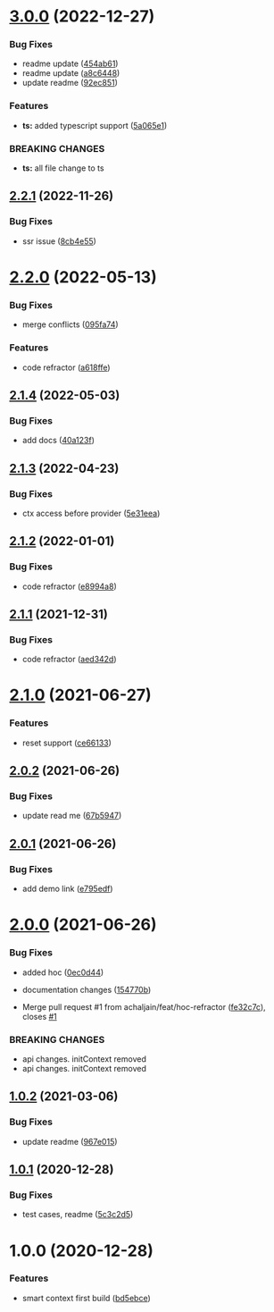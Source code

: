 # [3.0.0](https://github.com/achaljain/smart-context/compare/v2.2.1...v3.0.0) (2022-12-27)


### Bug Fixes

* readme update ([454ab61](https://github.com/achaljain/smart-context/commit/454ab6164eba291dcdaec40adbdd38a9d0d1eef9))
* readme update ([a8c6448](https://github.com/achaljain/smart-context/commit/a8c6448d7c6e03a979130aa21ff35510f029648d))
* update readme ([92ec851](https://github.com/achaljain/smart-context/commit/92ec851feeaa365fca1e305531c16c034676a917))


### Features

* **ts:** added typescript support ([5a065e1](https://github.com/achaljain/smart-context/commit/5a065e1192a9fc1b62e06115026c33bb0d352d39))


### BREAKING CHANGES

* **ts:** all file change to ts

## [2.2.1](https://github.com/achaljain/smart-context/compare/v2.2.0...v2.2.1) (2022-11-26)


### Bug Fixes

* ssr issue ([8cb4e55](https://github.com/achaljain/smart-context/commit/8cb4e5543c0aaa7199dfb742dc5c5bec019a8a55))

# [2.2.0](https://github.com/achaljain/smart-context/compare/v2.1.4...v2.2.0) (2022-05-13)


### Bug Fixes

* merge conflicts ([095fa74](https://github.com/achaljain/smart-context/commit/095fa74554107368597f88e1d40f50a5d461c89c))


### Features

* code refractor ([a618ffe](https://github.com/achaljain/smart-context/commit/a618ffe52a89c587a52132f66a0bc77900d51a16))

## [2.1.4](https://github.com/achaljain/smart-context/compare/v2.1.3...v2.1.4) (2022-05-03)


### Bug Fixes

* add docs ([40a123f](https://github.com/achaljain/smart-context/commit/40a123f6e1b119a7092ac6aa87dc8fcc80cd682f))

## [2.1.3](https://github.com/achaljain/smart-context/compare/v2.1.2...v2.1.3) (2022-04-23)


### Bug Fixes

* ctx access before provider ([5e31eea](https://github.com/achaljain/smart-context/commit/5e31eeaed068e3065c70b145fd814f9c28149e97))

## [2.1.2](https://github.com/achaljain/smart-context/compare/v2.1.1...v2.1.2) (2022-01-01)


### Bug Fixes

* code refractor ([e8994a8](https://github.com/achaljain/smart-context/commit/e8994a82256414e6059783bea3bac0501b722a01))

## [2.1.1](https://github.com/achaljain/smart-context/compare/v2.1.0...v2.1.1) (2021-12-31)


### Bug Fixes

* code refractor ([aed342d](https://github.com/achaljain/smart-context/commit/aed342db00f9ad0e5227849aa81fc303211e9ec7))

# [2.1.0](https://github.com/achaljain/smart-context/compare/v2.0.2...v2.1.0) (2021-06-27)


### Features

* reset support ([ce66133](https://github.com/achaljain/smart-context/commit/ce661330a0bafad4d2dcf1a128c4c0f0fe640466))

## [2.0.2](https://github.com/achaljain/smart-context/compare/v2.0.1...v2.0.2) (2021-06-26)


### Bug Fixes

* update read me ([67b5947](https://github.com/achaljain/smart-context/commit/67b594711001f1cb5d077513f82cb11de60867e4))

## [2.0.1](https://github.com/achaljain/smart-context/compare/v2.0.0...v2.0.1) (2021-06-26)


### Bug Fixes

* add demo link ([e795edf](https://github.com/achaljain/smart-context/commit/e795edfc10f9f48703f23acbfbcfac5b8b031369))

# [2.0.0](https://github.com/achaljain/smart-context/compare/v1.0.2...v2.0.0) (2021-06-26)


### Bug Fixes

* added hoc ([0ec0d44](https://github.com/achaljain/smart-context/commit/0ec0d441aa32af57e28a530d4483a5222ab638f8))
* documentation changes ([154770b](https://github.com/achaljain/smart-context/commit/154770b52ae6eb35dbcbcb607e3b037c9e466cda))


* Merge pull request #1 from achaljain/feat/hoc-refractor ([fe32c7c](https://github.com/achaljain/smart-context/commit/fe32c7c2dd49c0a9652c99770b2a287ed34c4a8d)), closes [#1](https://github.com/achaljain/smart-context/issues/1)


### BREAKING CHANGES

* api changes. initContext removed
* api changes. initContext removed

## [1.0.2](https://github.com/achaljain/smart-context/compare/v1.0.1...v1.0.2) (2021-03-06)


### Bug Fixes

* update readme ([967e015](https://github.com/achaljain/smart-context/commit/967e015c5a339883b069a8655d5228ef81d9ee7a))

## [1.0.1](https://github.com/achaljain/smart-context/compare/v1.0.0...v1.0.1) (2020-12-28)


### Bug Fixes

* test cases, readme ([5c3c2d5](https://github.com/achaljain/smart-context/commit/5c3c2d505d544b48257f7410a343fa83c8ba5d00))

# 1.0.0 (2020-12-28)


### Features

* smart context first build ([bd5ebce](https://github.com/achaljain/smart-context/commit/bd5ebce4881ecea9cf25c9ec5d39207883637073))
